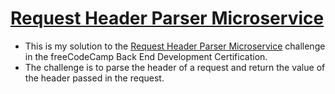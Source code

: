 # [Request Header Parser Microservice](https://www.freecodecamp.org/learn/apis-and-microservices/apis-and-microservices-projects/request-header-parser-microservice)

- This is my solution to the [Request Header Parser Microservice](https://www.freecodecamp.org/learn/apis-and-microservices/apis-and-microservices-projects/request-header-parser-microservice) challenge in the freeCodeCamp Back End Development Certification.
- The challenge is to parse the header of a request and return the value of the header passed in the request.
